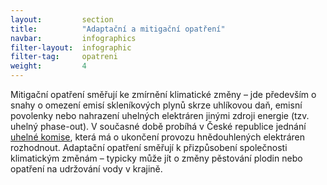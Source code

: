 ```yaml
---
layout:         section
title:          "Adaptační a mitigační opatření"
navbar:         infographics
filter-layout:  infographic
filter-tag:     opatreni
weight:         4
---
```

<glossary id="mitigace">Mitigační opatření</glossary> směřují ke zmírnění klimatické změny – jde především o snahy o omezení emisí skleníkových plynů skrze uhlíkovou daň, emisní povolenky nebo nahrazení uhelných elektráren jinými zdroji energie (tzv. uhelný phase-out). V současné době probíhá v České republice jednání [uhelné komise](http://www.zelenykruh.cz/na-cem-pracujeme/uhelna-komise), která má o ukončení provozu hnědouhlených elektráren rozhodnout. Adaptační opatření směřují k přizpůsobení společnosti klimatickým změnám – typicky může jít o změny pěstování plodin nebo opatření na udržování vody v krajině.
